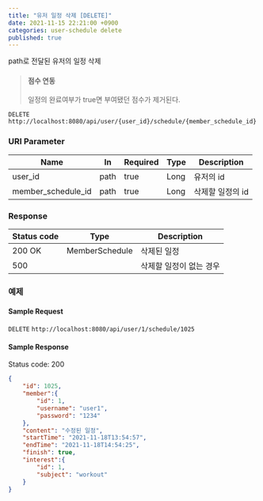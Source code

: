 ```yaml
---
title: "유저 일정 삭제 [DELETE]"
date: 2021-11-15 22:21:00 +0900
categories: user-schedule delete
published: true
---
```


path로 전달된 유저의 일정 삭제

> #### 점수 연동
>
> 일정의 완료여부가 true면 부여됐던 점수가 제거된다.

`DELETE` `http://localhost:8080/api/user/{user_id}/schedule/{member_schedule_id}`

### URI Parameter

| Name               | In   | Required | Type | Description      |
| ------------------ | ---- | -------- | ---- | ---------------- |
| user_id            | path | true     | Long | 유저의 id        |
| member_schedule_id | path | true     | Long | 삭제할 일정의 id |

### Response

| Status code | Type           | Description             |
| ----------- | -------------- | ----------------------- |
| 200 OK      | MemberSchedule | 삭제된 일정             |
| 500         |                | 삭제할 일정이 없는 경우 |



### 예제

#### Sample Request

`DELETE` `http://localhost:8080/api/user/1/schedule/1025`

#### Sample Response

Status code: 200

```json
{
    "id": 1025,
    "member":{
        "id": 1,
        "username": "user1",
        "password": "1234"
    },
    "content": "수정된 일정",
    "startTime": "2021-11-18T13:54:57",
    "endTime": "2021-11-18T14:54:25",
    "finish": true,
    "interest":{
        "id": 1,
        "subject": "workout"
    }
}
```

